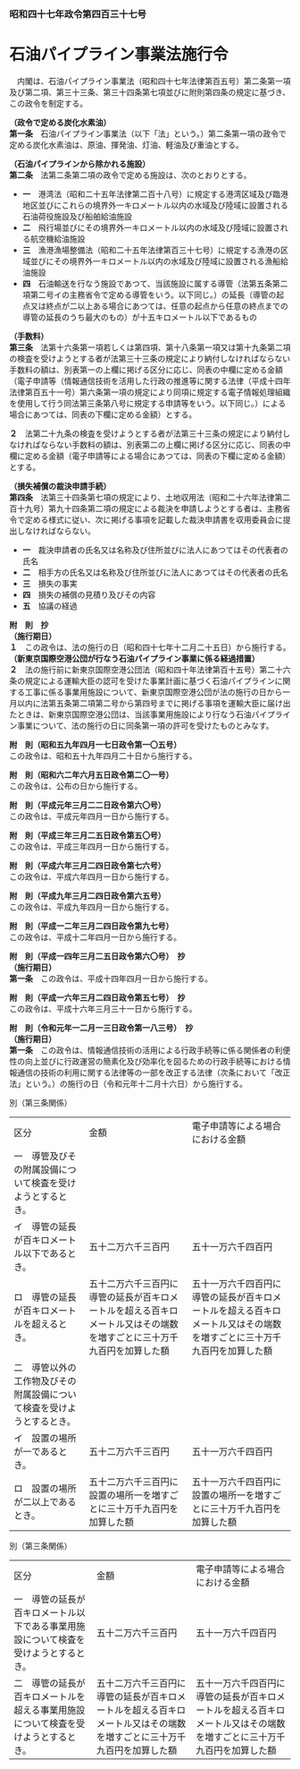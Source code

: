 ### 昭和四十七年政令第四百三十七号  
# 石油パイプライン事業法施行令  
　内閣は、石油パイプライン事業法（昭和四十七年法律第百五号）第二条第一項及び第二項、第三十三条、第三十四条第七項並びに附則第四条の規定に基づき、この政令を制定する。  
  
**（政令で定める炭化水素油）**  
**第一条**　石油パイプライン事業法（以下「法」という。）第二条第一項の政令で定める炭化水素油は、原油、揮発油、灯油、軽油及び重油とする。  
  
**（石油パイプラインから除かれる施設）**  
**第二条**　法第二条第二項の政令で定める施設は、次のとおりとする。  
* **一**　港湾法（昭和二十五年法律第二百十八号）に規定する港湾区域及び臨港地区並びにこれらの境界外一キロメートル以内の水域及び陸域に設置される石油荷役施設及び船舶給油施設  
* **二**　飛行場並びにその境界外一キロメートル以内の水域及び陸域に設置される航空機給油施設  
* **三**　漁港漁場整備法（昭和二十五年法律第百三十七号）に規定する漁港の区域並びにその境界外一キロメートル以内の水域及び陸域に設置される漁船給油施設  
* **四**　石油輸送を行なう施設であつて、当該施設に属する導管（法第五条第二項第二号イの主務省令で定める導管をいう。以下同じ。）の延長（導管の起点又は終点が二以上ある場合にあつては、任意の起点から任意の終点までの導管の延長のうち最大のもの）が十五キロメートル以下であるもの  
  
**（手数料）**  
**第三条**　法第十六条第一項若しくは第四項、第十八条第一項又は第十九条第二項の検査を受けようとする者が法第三十三条の規定により納付しなければならない手数料の額は、別表第一の上欄に掲げる区分に応じ、同表の中欄に定める金額（電子申請等（情報通信技術を活用した行政の推進等に関する法律（平成十四年法律第百五十一号）第六条第一項の規定により同項に規定する電子情報処理組織を使用して行う同法第三条第八号に規定する申請等をいう。以下同じ。）による場合にあつては、同表の下欄に定める金額）とする。  
  
**２**　法第二十九条の検査を受けようとする者が法第三十三条の規定により納付しなければならない手数料の額は、別表第二の上欄に掲げる区分に応じ、同表の中欄に定める金額（電子申請等による場合にあつては、同表の下欄に定める金額）とする。  
  
**（損失補償の裁決申請手続）**  
**第四条**　法第三十四条第七項の規定により、土地収用法（昭和二十六年法律第二百十九号）第九十四条第二項の規定による裁決を申請しようとする者は、主務省令で定める様式に従い、次に掲げる事項を記載した裁決申請書を収用委員会に提出しなければならない。  
* **一**　裁決申請者の氏名又は名称及び住所並びに法人にあつてはその代表者の氏名  
* **二**　相手方の氏名又は名称及び住所並びに法人にあつてはその代表者の氏名  
* **三**　損失の事実  
* **四**　損失の補償の見積り及びその内容  
* **五**　協議の経過  
  
**附　則　抄**  
**（施行期日）**  
**１**　この政令は、法の施行の日（昭和四十七年十二月二十五日）から施行する。  
**（新東京国際空港公団が行なう石油パイプライン事業に係る経過措置）**  
**２**　法の施行前に新東京国際空港公団法（昭和四十年法律第百十五号）第二十六条の規定による運輸大臣の認可を受けた事業計画に基づく石油パイプラインに関する工事に係る事業用施設について、新東京国際空港公団が法の施行の日から一月以内に法第五条第二項第二号から第四号までに掲げる事項を運輸大臣に届け出たときは、新東京国際空港公団は、当該事業用施設により行なう石油パイプライン事業について、法の施行の日に同条第一項の許可を受けたものとみなす。  
  
**附　則（昭和五九年四月一七日政令第一〇五号）**  
この政令は、昭和五十九年四月二十日から施行する。  
  
**附　則（昭和六二年六月五日政令第二〇一号）**  
この政令は、公布の日から施行する。  
  
**附　則（平成元年三月二二日政令第六〇号）**  
この政令は、平成元年四月一日から施行する。  
  
**附　則（平成三年三月二五日政令第五〇号）**  
この政令は、平成三年四月一日から施行する。  
  
**附　則（平成六年三月二四日政令第七六号）**  
この政令は、平成六年四月一日から施行する。  
  
**附　則（平成九年三月二四日政令第六五号）**  
この政令は、平成九年四月一日から施行する。  
  
**附　則（平成一二年三月二四日政令第九七号）**  
この政令は、平成十二年四月一日から施行する。  
  
**附　則（平成一四年三月二五日政令第六〇号）　抄**  
**（施行期日）**  
**第一条**　この政令は、平成十四年四月一日から施行する。  
  
**附　則（平成一六年三月二四日政令第五七号）　抄**  
この政令は、平成十六年三月三十一日から施行する。  
  
**附　則（令和元年一二月一三日政令第一八三号）　抄**  
**（施行期日）**  
**第一条**　この政令は、情報通信技術の活用による行政手続等に係る関係者の利便性の向上並びに行政運営の簡素化及び効率化を図るための行政手続等における情報通信の技術の利用に関する法律等の一部を改正する法律（次条において「改正法」という。）の施行の日（令和元年十二月十六日）から施行する。  
  
別（第三条関係）  

||||  
| --- | --- | --- |  
|区分|金額|電子申請等による場合における金額|  
|一　導管及びその附属設備について検査を受けようとするとき。|||  
|イ　導管の延長が百キロメートル以下であるとき。|五十二万六千三百円|五十一万六千四百円|  
|ロ　導管の延長が百キロメートルを超えるとき。|五十二万六千三百円に導管の延長が百キロメートルを超える百キロメートル又はその端数を増すごとに三十万千九百円を加算した額|五十一万六千四百円に導管の延長が百キロメートルを超える百キロメートル又はその端数を増すごとに三十万千九百円を加算した額|  
|二　導管以外の工作物及びその附属設備について検査を受けようとするとき。|||  
|イ　設置の場所が一であるとき。|五十二万六千三百円|五十一万六千四百円|  
|ロ　設置の場所が二以上であるとき。|五十二万六千三百円に設置の場所一を増すごとに三十万千九百円を加算した額|五十一万六千四百円に設置の場所一を増すごとに三十万千九百円を加算した額|  
  
別（第三条関係）  

||||  
| --- | --- | --- |  
|区分|金額|電子申請等による場合における金額|  
|一　導管の延長が百キロメートル以下である事業用施設について検査を受けようとするとき。|五十二万六千三百円|五十一万六千四百円|  
|二　導管の延長が百キロメートルを超える事業用施設について検査を受けようとするとき。|五十二万六千三百円に導管の延長が百キロメートルを超える百キロメートル又はその端数を増すごとに三十万千九百円を加算した額|五十一万六千四百円に導管の延長が百キロメートルを超える百キロメートル又はその端数を増すごとに三十万千九百円を加算した額|  
  
